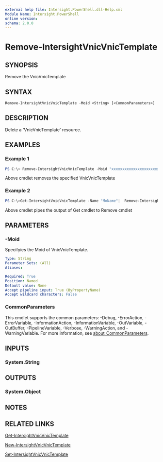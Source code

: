 ```yaml
---
external help file: Intersight.PowerShell.dll-Help.xml
Module Name: Intersight.PowerShell
online version:
schema: 2.0.0
---
```


# Remove-IntersightVnicVnicTemplate

## SYNOPSIS
Remove the VnicVnicTemplate

## SYNTAX

```
Remove-IntersightVnicVnicTemplate -Moid <String> [<CommonParameters>]
```

## DESCRIPTION
Delete a &apos;VnicVnicTemplate&apos; resource.

## EXAMPLES

### Example 1
```powershell
PS C:\> Remove-IntersightVnicVnicTemplate -Moid "xxxxxxxxxxxxxxxxxxxxxxxxxxx"
```
Above cmdlet removes the specified VnicVnicTemplate 

### Example 2
```powershell
PS C:\>Get-IntersightVnicVnicTemplate -Name "MoName"|  Remove-IntersightVnicVnicTemplate
```
Above cmdlet pipes the output of Get cmdlet to Remove cmdlet

## PARAMETERS

### -Moid
Specifyies the Moid of VnicVnicTemplate.

```yaml
Type: String
Parameter Sets: (All)
Aliases:

Required: True
Position: Named
Default value: None
Accept pipeline input: True (ByPropertyName)
Accept wildcard characters: False
```

### CommonParameters
This cmdlet supports the common parameters: -Debug, -ErrorAction, -ErrorVariable, -InformationAction, -InformationVariable, -OutVariable, -OutBuffer, -PipelineVariable, -Verbose, -WarningAction, and -WarningVariable. For more information, see [about_CommonParameters](http://go.microsoft.com/fwlink/?LinkID=113216).

## INPUTS

### System.String

## OUTPUTS

### System.Object
## NOTES

## RELATED LINKS

[Get-IntersightVnicVnicTemplate](./Get-IntersightVnicVnicTemplate.md)

[New-IntersightVnicVnicTemplate](./New-IntersightVnicVnicTemplate.md)

[Set-IntersightVnicVnicTemplate](./Set-IntersightVnicVnicTemplate.md)

